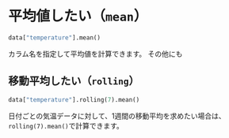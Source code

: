 # 平均値したい（``mean``）

```python
data["temperature"].mean()
```

カラム名を指定して平均値を計算できます。
その他にも

## 移動平均したい（``rolling``）

```python
data["temperature"].rolling(7).mean()
```

日付ごとの気温データに対して、1週間の移動平均を求めたい場合は、``rolling(7).mean()``で計算できます。
